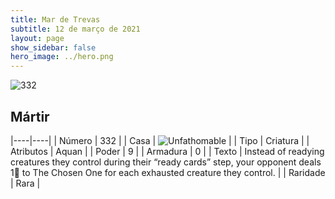 ```yaml
---
title: Mar de Trevas
subtitle: 12 de março de 2021
layout: page
show_sidebar: false
hero_image: ../hero.png
---
```


![332](https://cdn.keyforgegame.com/media/card_front/pt/496_332_GHH7WF7P4QRW_pt.png)

## Mártir

|----|----|
| Número | 332 |
| Casa | ![Unfathomable](https://archonarcana.com/images/thumb/1/10/Unfathomable.png/22px-Unfathomable.png "Abissais") |
| Tipo | Criatura |
| Atributos | Aquan |
| Poder | 9 |
| Armadura | 0 |
| Texto | Instead of readying creatures they control during their “ready cards” step, your opponent deals 1 to The Chosen One for each exhausted creature they control. |
| Raridade | Rara |

